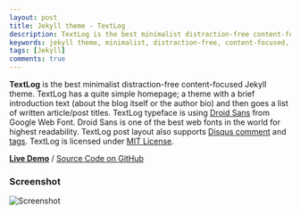 ```yaml
---
layout: post
title: Jekyll theme - TextLog
description: TextLog is the best minimalist distraction-free content-focused Jekyll theme.
keywords: jekyll theme, minimalist, distraction-free, content-focused, white clean, highest readability typeface
tags: [Jekyll]
comments: true
---
```


**TextLog** is the best minimalist distraction-free content-focused Jekyll theme. TextLog has a quite simple homepage; a theme with a brief introduction text (about the blog itself or the author bio) and then goes a list of written article/post titles. TextLog typeface is using [Droid Sans](https://fonts.google.com/specimen/Droid+Sans) from Google Web Font. Droid Sans is one of the best web fonts in the world for highest readability. TextLog post layout also supports [Disqus comment](https://disqus.com/) and [tags](https://heiswayi.github.io/textlog/tagged/). TextLog is licensed under [MIT License](http://heiswayi.github.io/mit-license).

[**Live Demo**](http://heiswayi.github.io/textlog) / [Source Code on GitHub](https://github.com/heiswayi/textlog)

### Screenshot

![Screenshot](http://i.imgur.com/htP3Xqc.png)
